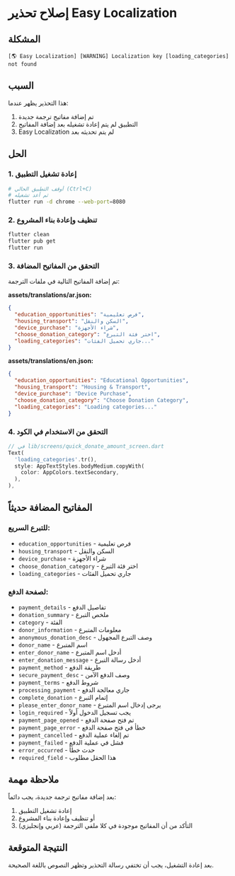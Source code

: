 # إصلاح تحذير Easy Localization

## المشكلة
```
[🌎 Easy Localization] [WARNING] Localization key [loading_categories] not found
```

## السبب
هذا التحذير يظهر عندما:
1. تم إضافة مفاتيح ترجمة جديدة
2. التطبيق لم يتم إعادة تشغيله بعد إضافة المفاتيح
3. Easy Localization لم يتم تحديثه بعد

## الحل

### 1. إعادة تشغيل التطبيق
```bash
# أوقف التطبيق الحالي (Ctrl+C)
# ثم أعد تشغيله
flutter run -d chrome --web-port=8080
```

### 2. تنظيف وإعادة بناء المشروع
```bash
flutter clean
flutter pub get
flutter run
```

### 3. التحقق من المفاتيح المضافة
تم إضافة المفاتيح التالية في ملفات الترجمة:

**assets/translations/ar.json:**
```json
{
  "education_opportunities": "فرص تعليمية",
  "housing_transport": "السكن والنقل",
  "device_purchase": "شراء الأجهزة",
  "choose_donation_category": "اختر فئة التبرع",
  "loading_categories": "جاري تحميل الفئات..."
}
```

**assets/translations/en.json:**
```json
{
  "education_opportunities": "Educational Opportunities",
  "housing_transport": "Housing & Transport",
  "device_purchase": "Device Purchase",
  "choose_donation_category": "Choose Donation Category",
  "loading_categories": "Loading categories..."
}
```

### 4. التحقق من الاستخدام في الكود
```dart
// في lib/screens/quick_donate_amount_screen.dart
Text(
  'loading_categories'.tr(),
  style: AppTextStyles.bodyMedium.copyWith(
    color: AppColors.textSecondary,
  ),
),
```

## المفاتيح المضافة حديثاً

### للتبرع السريع:
- `education_opportunities` - فرص تعليمية
- `housing_transport` - السكن والنقل
- `device_purchase` - شراء الأجهزة
- `choose_donation_category` - اختر فئة التبرع
- `loading_categories` - جاري تحميل الفئات

### لصفحة الدفع:
- `payment_details` - تفاصيل الدفع
- `donation_summary` - ملخص التبرع
- `category` - الفئة
- `donor_information` - معلومات المتبرع
- `anonymous_donation_desc` - وصف التبرع المجهول
- `donor_name` - اسم المتبرع
- `enter_donor_name` - أدخل اسم المتبرع
- `enter_donation_message` - أدخل رسالة التبرع
- `payment_method` - طريقة الدفع
- `secure_payment_desc` - وصف الدفع الآمن
- `payment_terms` - شروط الدفع
- `processing_payment` - جاري معالجة الدفع
- `complete_donation` - إتمام التبرع
- `please_enter_donor_name` - يرجى إدخال اسم المتبرع
- `login_required` - يجب تسجيل الدخول أولاً
- `payment_page_opened` - تم فتح صفحة الدفع
- `payment_page_error` - خطأ في فتح صفحة الدفع
- `payment_cancelled` - تم إلغاء عملية الدفع
- `payment_failed` - فشل في عملية الدفع
- `error_occurred` - حدث خطأ
- `required_field` - هذا الحقل مطلوب

## ملاحظة مهمة
بعد إضافة مفاتيح ترجمة جديدة، يجب دائماً:
1. إعادة تشغيل التطبيق
2. أو تنظيف وإعادة بناء المشروع
3. التأكد من أن المفاتيح موجودة في كلا ملفي الترجمة (عربي وإنجليزي)

## النتيجة المتوقعة
بعد إعادة التشغيل، يجب أن تختفي رسالة التحذير وتظهر النصوص باللغة الصحيحة.
